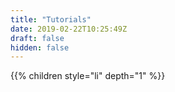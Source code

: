 ```yaml
---
title: "Tutorials"
date: 2019-02-22T10:25:49Z
draft: false
hidden: false
---
```


{{% children style="li" depth="1" %}}

